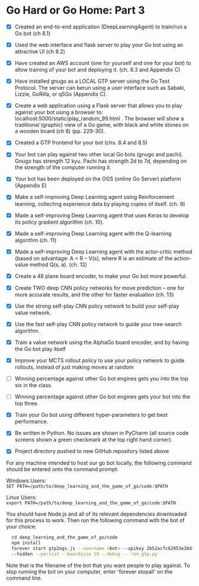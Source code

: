 # Go Hard or Go Home: Part 3

- [x] Created an end-to-end application (DeepLearningAgent) to train/run a Go bot (ch 8.1)

- [x] Used the web interface and flask server to play your Go bot using an attractive UI (ch 8.2)

- [x] Have created an AWS account (one for yourself and one for your bot) to allow training of your bot and deploying it. (ch. 8.3 and Appendix C)

- [x] Have installed gnugo as a LOCAL GTP server using the Go Text Protocol. The server can berun using a user interface such as Sabaki, Lizzie, GoRilla, or q5Go (Appendix C).

- [x] Create a web application using a Flask server that allows you to play against your bot using a browser to: localhost:5000/static/play_random_99.html . The browser will show a traditional (graphic) view of a Go game, with black and white stones on a wooden board (ch 8) (pp. 229-30).

- [x] Created a GTP frontend for your bot (chs. 8.4 and 8.5)

- [x] Your bot can play against two other local Go bots (gnugo and pachi). Gnugo has strength 12 kyu. Pachi has strength 2d to 7d, depending on the strength of the computer running it.

- [x] Your bot has been deployed on the OGS (online Go Server) platform (Appendix E)

- [x] Make a self-improving Deep Learning agent using Reinforcement learning, collecting experience data by playing copies of itself. (ch. 9)

- [x] Made a self-improving Deep Learning agent that uses Keras to develop its policy gradient algorithm (ch. 10).

- [x] Made a self-improving Deep Learning agent with the Q-learning algorithm (ch. 11)

- [x] Made a self-improving Deep Learning agent with the actor-critic method (based on advantage: A = R – V(s), where R is an estimate of the action-value method Q(s, a). (ch. 12)

- [x] Create a 48 plane board encoder, to make your Go bot more powerful.

- [x] Create TWO deep CNN policy networks for move prediction – one for more accurate results, and the other for faster evaluation (ch. 13)

- [x] Use the strong self-play CNN policy network to build your self-play value network.

- [x] Use the fast self-play CNN policy network to guide your tree-search algorithm.

- [x] Train a value network using the AlphaGo board encoder, and by having the Go bot play itself

- [x] Improve your MCTS rollout policy to use your policy network to guide rollouts, instead of just making moves at random

- [ ] Winning percentage against other Go bot engines gets you into the top six in the class.

- [ ] Winning percentage against other Go bot engines gets your bot into the top three.

- [x] Train your Go bot using different hyper-parameters to get best performance.

- [x] Be written in Python. No issues are shown in PyCharm (all source code screens shown a green checkmark at the top right hand corner).

- [x] Project directory pushed to new GitHub repository listed above


For any machine intended to host our go bot locally, the following command should be entered onto the command prompt:

  Windows Users: `SET PATH=/path/to/deep_learning_and_the_game_of_go/code:$PATH`
  
  Linux Users: `export PATH=/path/to/deep_learning_and_the_game_of_go/code:$PATH`

You should have Node.js and all of its relevant dependencies downloaded for this process to work. Then run the following command with the bot of your choice:

```bash
  cd deep_learning_and_the_game_of_go/code 
  npm install
  forever start gtp2ogs.js --username <bot> --apikey 2b52acfc62953e38df0b961524895dd81b25bf5c /
  --hidden --persist --boardsize 19 --debug -- run_gtp.py
 ```
  
Note that <bot> is the filename of the bot that you want people to play against. To stop running the bot on your computer, enter 'forever stopall' on the command line.

